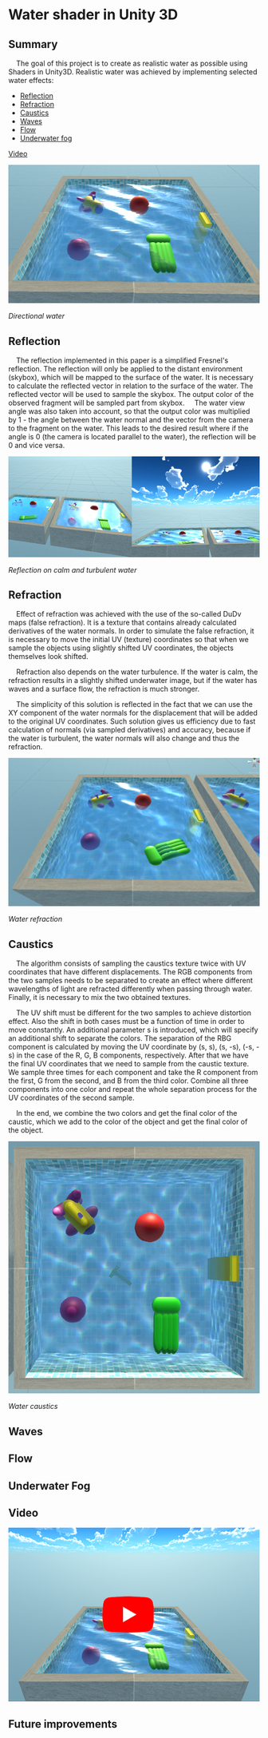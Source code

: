 # Water shader in Unity 3D

## Summary
&nbsp;&nbsp;&nbsp;&nbsp;The goal of this project is to create as realistic water as possible using Shaders in Unity3D. Realistic water was achieved by implementing selected water effects:
* [Reflection](https://github.com/leonjovanovic/unity-water-shader/blob/main/README.md#reflection)
* [Refraction](https://github.com/leonjovanovic/unity-water-shader/blob/main/README.md#refraction)
* [Caustics](https://github.com/leonjovanovic/unity-water-shader/blob/main/README.md#caustics)
* [Waves](https://github.com/leonjovanovic/unity-water-shader/blob/main/README.md#waves)
* [Flow](https://github.com/leonjovanovic/unity-water-shader/blob/main/README.md#flow)
* [Underwater fog](https://github.com/leonjovanovic/unity-water-shader/blob/main/README.md#underwater-fog)

[Video](https://github.com/leonjovanovic/unity-water-shader/blob/main/README.md#video)

![water1](images/total1.png)

*Directional water*

## Reflection
&nbsp;&nbsp;&nbsp;&nbsp;The reflection implemented in this paper is a simplified Fresnel's reflection. The reflection will only be applied to the distant environment (skybox), which will be mapped to the surface of the water. It is necessary to calculate the reflected vector in relation to the surface of the water. The reflected vector will be used to sample the skybox. The output color of the observed fragment will be sampled part from skybox.
&nbsp;&nbsp;&nbsp;&nbsp;The water view angle was also taken into account, so that the output color was multiplied by 1 - the angle between the water normal and the vector from the camera to the fragment on the water. This leads to the desired result where if the angle is 0 (the camera is located parallel to the water), the reflection will be 0 and vice versa.

![refl1](images/reflection1.png)

*Reflection on calm and turbulent water*

## Refraction

&nbsp;&nbsp;&nbsp;&nbsp;Effect of refraction was achieved with the use of the so-called DuDv maps (false refraction). It is a texture that contains already calculated derivatives of the water normals. In order to simulate the false refraction, it is necessary to move the initial UV (texture) coordinates so that when we sample the objects using slightly shifted UV coordinates, the objects themselves look shifted.

&nbsp;&nbsp;&nbsp;&nbsp;Refraction also depends on the water turbulence. If the water is calm, the refraction results in a slightly shifted underwater image, but if the water has waves and a surface flow, the refraction is much stronger.

&nbsp;&nbsp;&nbsp;&nbsp;The simplicity of this solution is reflected in the fact that we can use the XY component of the water normals for the displacement that will be added to the original UV coordinates. Such solution gives us efficiency due to fast calculation of normals (via sampled derivatives) and accuracy, because if the water is turbulent, the water normals will also change and thus the refraction. 

![refr1](images/refraction1.png)

*Water refraction*

## Caustics

&nbsp;&nbsp;&nbsp;&nbsp;The algorithm consists of sampling the caustics texture twice with UV coordinates that have different displacements. The RGB components from the two samples needs to be separated to create an effect where different wavelengths of light are refracted differently when passing through water. Finally, it is necessary to mix the two obtained textures.

&nbsp;&nbsp;&nbsp;&nbsp;The UV shift must be different for the two samples to achieve distortion effect. Also the shift in both cases must be a function of time in order to move constantly. An additional parameter s is introduced, which will specify an additional shift to separate the colors. The separation of the RBG component is calculated by moving the UV coordinate by (s, s), (s, -s), (-s, -s) in the case of the R, G, B components, respectively. After that we have the final UV coordinates that we need to sample from the caustic texture. We sample three times for each component and take the R component from the first, G from the second, and B from the third color. Combine all three components into one color and repeat the whole separation process for the UV coordinates of the second sample.

&nbsp;&nbsp;&nbsp;&nbsp;In the end, we combine the two colors and get the final color of the caustic, which we add to the color of the object and get the final color of the object. 

![Caustics](images/caustics.png)

*Water caustics*

## Waves

## Flow

## Underwater Fog

## Video

[![Water Youtube](images/water_youtube.png)](https://youtu.be/tFkYjNdJcms)

## Future improvements


